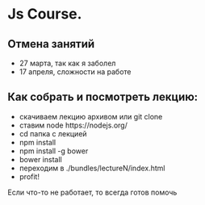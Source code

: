 <h1>Js Course.</h1>

<h2>Отмена занятий</h2>
<ul>
  <li> 27 марта, так как я заболел</li>
  <li> 17 апреля, сложности на работе</li>
</ul>

<h2>Как собрать и посмотреть лекцию:</h2>

<ul>
  <li> скачиваем лекцию архивом или git clone</li>
  <li> ставим node https://nodejs.org/</li>
  <li> cd папка с лекцией</li>
  <li> npm install</li>
  <li> npm install -g bower</li>
  <li> bower install</li>
  <li> переходим в ./bundles/lectureN/index.html</li>
  <li> profit!</li>
</ul>

<p>Если что-то не работает, то всегда готов помочь</p>
